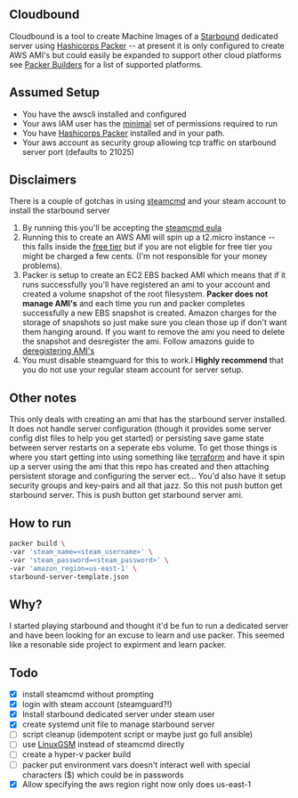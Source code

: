 Cloudbound
-----------
Cloudbound is a tool to create Machine Images of a [Starbound](http://playstarbound.com/) dedicated server using [Hashicorps Packer](https://www.packer.io/) -- at present it is only configured to create AWS AMI's but could easily be expanded to support other cloud platforms see [Packer Builders](https://www.packer.io/docs/builders/index.html) for a list of supported platforms.

## Assumed Setup
- You have the awscli installed and configured
- Your aws IAM user has the [minimal](https://www.packer.io/docs/builders/amazon.html#using-an-iam-task-or-instance-role) set of permissions required to run
- You have [Hashicorps Packer](https://www.packer.io/) installed and in your path.
- Your aws account as security group allowing tcp traffic on starbound server port (defaults to 21025)

## Disclaimers
There is a couple of gotchas in using [steamcmd](https://developer.valvesoftware.com/wiki/SteamCMD) and your steam account to install the starbound server
1. By running this you'll be accepting the [steamcmd eula](http://metadata.ftp-master.debian.org/changelogs/non-free/s/steamcmd/steamcmd_0~20130205-1_copyright)
2. Running this to create an AWS AMI will spin up a t2.micro instance -- this falls inside the [free tier](https://aws.amazon.com/free/) but if you are not eligble for free tier you might be charged a few cents. (I'm not responsible for your money problems).
3. Packer is setup to create an EC2 EBS backed AMI which means that if it runs successfully you'll have registered an ami to your account and created a volume snapshot of the root filesystem. **Packer does not manage AMI's** and each time you run and packer completes successfully a new EBS snapshot is created. Amazon charges for the storage of snapshots so just make sure you clean those up if don't want them hanging around. If you want to remove the ami you need to delete the snapshot and desregister the ami. Follow amazons guide to [deregistering AMI's](http://docs.aws.amazon.com/AWSEC2/latest/UserGuide/deregister-ami.html)
4. You must disable steamguard for this to work.I **Highly recommend** that you do not use your regular steam account for server setup. 

## Other notes
This only deals with creating an ami that has the starbound server installed. It does not handle server configuration (though it provides some server config dist files to help you get started) or persisting save game state between server restarts on a seperate ebs volume. To get those things is where you start getting into using something like [terraform](https://www.terraform.io/) and have it spin up a server using the ami that this repo has created and then attaching persistent storage and configuring the server ect... You'd also have it setup security groups and key-pairs and all that jazz. So this not push button get starbound server. This is push button get starbound server ami. 

## How to run
```bash
packer build \
-var 'steam_name=<steam_username>' \
-var 'steam_password=<steam_password>' \
-var 'amazon_region=us-east-1' \
starbound-server-template.json
```

## Why?
I started playing starbound and thought it'd be fun to run a dedicated server and have been looking for an excuse to learn and use packer.
This seemed like a resonable side project to expirment and learn packer.

## Todo
- [x] install steamcmd without prompting
- [x] login with steam account (steamguard?!)
- [x] Install starbound dedicated server under steam user
- [x] create systemd unit file to manage starbound server
- [ ] script cleanup (idempotent script or maybe just go full ansible)
- [ ] use [LinuxGSM](https://github.com/GameServerManagers/LinuxGSM) instead of steamcmd directly
- [ ] create a hyper-v packer build
- [ ] packer put environment vars doesn't interact well with special characters ($) which could be in passwords
- [x] Allow specifying the aws region right now only does us-east-1
